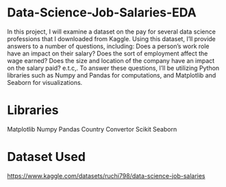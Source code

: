 # Data-Science-Job-Salaries-EDA
In this project, I will examine a dataset on the pay for several data science professions that I downloaded from Kaggle. Using this dataset, I’ll provide answers to a number of questions, including: Does a person’s work role have an impact on their salary? Does the sort of employment affect the wage earned? Does the size and location of the company have an impact on the salary paid? e.t.c,. To answer these questions, I’ll be utilizing Python libraries such as Numpy and Pandas for computations, and Matplotlib and Seaborn for visualizations.

# Libraries
 
 Matplotlib
 Numpy
 Pandas
 Country Convertor
 Scikit
 Seaborn
# Dataset Used
 https://www.kaggle.com/datasets/ruchi798/data-science-job-salaries

